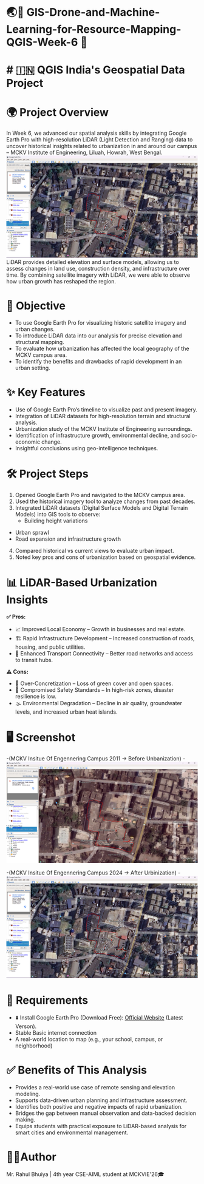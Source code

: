 # 🌏📗 GIS-Drone-and-Machine-Learning-for-Resource-Mapping-QGIS-Week-6 🗾
# # 🇮🇳 QGIS India's Geospatial Data Project

# 🌍 Project Overview
In Week 6, we advanced our spatial analysis skills by integrating Google Earth Pro with high-resolution LiDAR (Light Detection and Ranging) data to uncover historical insights related to urbanization in and around our campus – MCKV Institute of Engineering, Liluah, Howrah, West Bengal.
![2024](https://github.com/RBhuiya/GIS-Drone-and-Machine-Learning-for-Resource-Mapping-QGIS-Week-6/blob/9b039baa0f9bbb63ce66309b2b87718aed65889a/Screenshot/2024.png)
LiDAR provides detailed elevation and surface models, allowing us to assess changes in land use, construction density, and infrastructure over time. By combining satellite imagery with LiDAR, we were able to observe how urban growth has reshaped the region.

# 🎯 Objective
- To use Google Earth Pro for visualizing historic satellite imagery and urban changes.
- To introduce LiDAR data into our analysis for precise elevation and structural mapping.
- To evaluate how urbanization has affected the local geography of the MCKV campus area.
- To identify the benefits and drawbacks of rapid development in an urban setting.

# ✨ Key Features
- Use of Google Earth Pro’s timeline to visualize past and present imagery.
- Integration of LiDAR datasets for high-resolution terrain and structural analysis.
- Urbanization study of the MCKV Institute of Engineering surroundings.
- Identification of infrastructure growth, environmental decline, and socio-economic change.
- Insightful conclusions using geo-intelligence techniques.

# 🛠️ Project Steps
1. Opened Google Earth Pro and navigated to the MCKV campus area.
2. Used the historical imagery tool to analyze changes from past decades.
3. Integrated LiDAR datasets (Digital Surface Models and Digital Terrain Models) into GIS tools to observe:
    - Building height variations
  - Urban sprawl
  - Road expansion and infrastructure growth
4. Compared historical vs current views to evaluate urban impact.
5. Noted key pros and cons of urbanization based on geospatial evidence.

# 📊 LiDAR-Based Urbanization Insights
**✅ Pros:**
  - 📈 Improved Local Economy – Growth in businesses and real estate.
  - 🏗️ Rapid Infrastructure Development – Increased construction of roads, housing, and public utilities.
  - 🚉 Enhanced Transport Connectivity – Better road networks and access to transit hubs.

**⚠️ Cons:**
  - 🚧 Over-Concretization – Loss of green cover and open spaces.
  - 🧯 Compromised Safety Standards – In high-risk zones, disaster resilience is low.
  - 🌫️ Environmental Degradation – Decline in air quality, groundwater levels, and increased urban heat islands.

# 🖥️ Screenshot
-(MCKV Insitue Of Engennering Campus 2011 -> Before Unbanization)
  -![2011](https://github.com/RBhuiya/GIS-Drone-and-Machine-Learning-for-Resource-Mapping-QGIS-Week-6/blob/9b039baa0f9bbb63ce66309b2b87718aed65889a/Screenshot/2011.png)

-(MCKV Insitue Of Engennering Campus 2024 -> After Urbinization)
  -![2024](https://github.com/RBhuiya/GIS-Drone-and-Machine-Learning-for-Resource-Mapping-QGIS-Week-6/blob/9b039baa0f9bbb63ce66309b2b87718aed65889a/Screenshot/2024.png)

# 📝 Requirements
- ⬇️ Install Google Earth Pro (Download Free): [Official Website](https://www.google.com/intl/en_in/earth/about/versions/#download-pro) (Latest Verson).
- Stable Basic internet connection
- A real-world location to map (e.g., your school, campus, or neighborhood)

# ✅ Benefits of This Analysis
- Provides a real-world use case of remote sensing and elevation modeling.
- Supports data-driven urban planning and infrastructure assessment.
- Identifies both positive and negative impacts of rapid urbanization.
- Bridges the gap between manual observation and data-backed decision making.
- Equips students with practical exposure to LiDAR-based analysis for smart cities and environmental management.

# 👨‍💼Author
Mr. Rahul Bhuiya | 4th year CSE-AIML student at MCKVIE'26🎓
  


